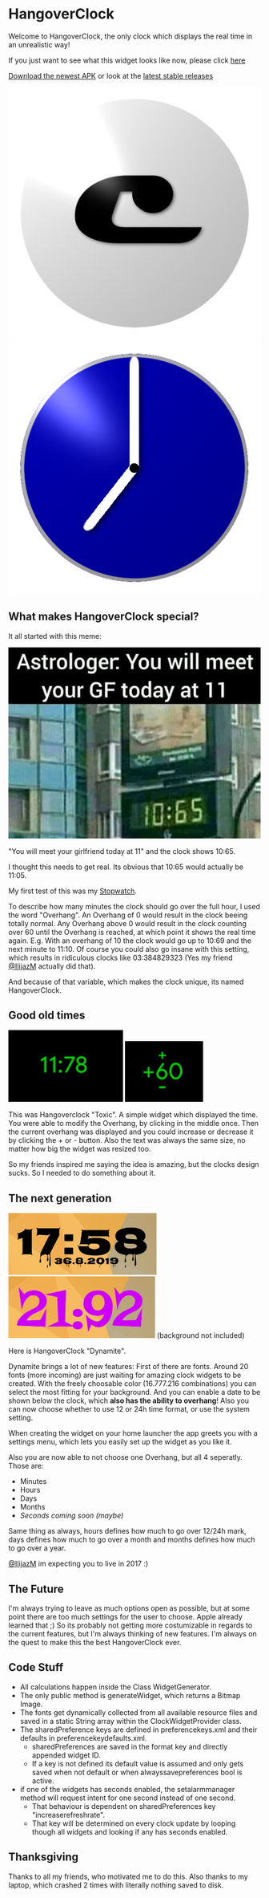 # HangoverClock

Welcome to HangoverClock, the only clock which displays the real time in an unrealistic way!

If you just want to see what this widget looks like now, 
please click [here](https://github.com/programminghoch10/HangoverClock#the-next-generation)

[Download the newest APK](https://github.com/programminghoch10/HangoverClock/raw/master/app/release/app-release.apk)
or look at the
[latest stable releases](https://github.com/programminghoch10/HangoverClock/releases)

![HangoverClock Icon new](icon/clock.png)
![HangoverClock Icon old](app/src/main/res/drawable-v24/clock.png)

## What makes HangoverClock special?

It all started with this meme:

![Astrolodgermeme](pictures/astrolodgermeme.jpg)

"You will meet your girlfriend today at 11" and the clock shows 10:65.

I thought this needs to get real.
Its obvious that 10:65 would actually be 11:05.

My first test of this was my [Stopwatch](https://github.com/programminghoch10/Stopwatch).

To describe how many minutes the clock should go over the full hour, I used the word "Overhang". 
An Overhang of 0 would result in the clock beeing totally normal. 
Any Overhang above 0 would result in the clock counting over 60 until the Overhang is reached, at which point it shows the real time again. 
E.g. With an overhang of 10 the clock would go up to 10:69 and the next minute to 11:10.
Of course you could also go insane with this setting, which results in ridiculous clocks like 03:384829323 
(Yes my friend [@IlijazM](https://github.com/IlijazM) actually did that). 

And because of that variable, which makes the clock unique, its named HangoverClock.

## Good old times

![HangoverClock Toxic Picture 1](pictures/toxic1.png)
![HangoverClock Toxic Picture 2](pictures/toxic2.png)

This was Hangoverclock "Toxic". A simple widget which displayed the time.
You were able to modify the Overhang, by clicking in the middle once. 
Then the current overhang was displayed and you could increase or decrease it by clicking the + or - button.
Also the text was always the same size, no matter how big the widget was resized too.

So my friends inspired me saying the idea is amazing, but the clocks design sucks. So I needed to do something about it.

## The next generation

![HangoverClock Dynamite Picture 1](pictures/dynamite1.jpg)
![HangoverClock Dynamite Picture 2](pictures/dynamite2.png)
(background not included)

Here is HangoverClock "Dynamite".

Dynamite brings a lot of new features: 
First of there are fonts. Around 20 fonts (more incoming) are just waiting for amazing clock widgets to be created.
With the freely choosable color (16.777.216 combinations) you can select the most fitting for your background.
And you can enable a date to be shown below the clock, which **also has the ability to overhang**!
Also you can now choose whether to use 12 or 24h time format, or use the system setting.

When creating the widget on your home launcher the app greets you with a settings menu, 
which lets you easily set up the widget as you like it.

Also you are now able to not choose one Overhang, but all 4 seperatly. Those are:
* Minutes
* Hours
* Days
* Months
* _Seconds coming soon (maybe)_

Same thing as always, 
hours defines how much to go over 12/24h mark, 
days defines how much to go over a month
and months defines how much to go over a year.

[@IlijazM](https://github.com/IlijazM) im expecting you to live in 2017 :)

## The Future

I'm always trying to leave as much options open as possible, but at some point there are too much settings for the user to choose.
Apple already learned that ;) So its probably not getting more costumizable in regards to the current features,
but I'm always thinking of new features.
I'm always on the quest to make this the best HangoverClock ever.

## Code Stuff

* All calculations happen inside the Class WidgetGenerator. 
* The only public method is generateWidget, which returns a Bitmap Image.
* The fonts get dynamically collected from all available resource files 
    and saved in a static String array within the ClockWidgetProvider class.
* The sharedPreference keys are defined in preferencekeys.xml and their defaults in preferencekeydefaults.xml.
  * sharedPreferences are saved in the format key and directly appended widget ID.
  * If a key is not defined its default value is assumed and only gets saved when not default or when alwayssavepreferences bool is active.
* if one of the widgets has seconds enabled, the setalarmmanager method will request intent for one second instead of one second.
  * That behaviour is dependent on sharedPreferences key "increaserefreshrate".
  * That key will be determined on every clock update by looping though all widgets and looking if any has seconds enabled.

## Thanksgiving

Thanks to all my friends, who motivated me to do this.
Also thanks to my laptop, which crashed 2 times with literally nothing saved to disk.